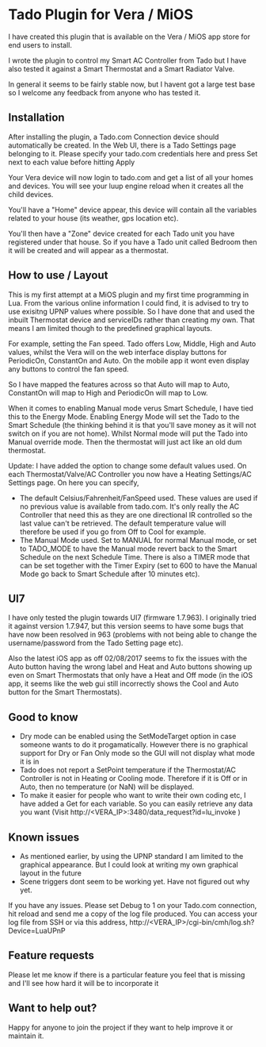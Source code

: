 # Tado Plugin for Vera / MiOS

I have created this plugin that is available on the Vera / MiOS app store for end users to install.

I wrote the plugin to control my Smart AC Controller from Tado but I have also tested it against a Smart Thermostat and a Smart Radiator Valve.

In general it seems to be fairly stable now, but I havent got a large test base so I welcome any feedback from anyone who has tested it.

## Installation
After installing the plugin, a Tado.com Connection device should automatically be created. In the Web UI, there is a Tado Settings page belonging to it. Please specify your tado.com credentials here and press Set next to each value before hitting Apply

Your Vera device will now login to tado.com and get a list of all your homes and devices. You will see your luup engine reload when it creates all the child devices.

You'll have a "Home" device appear, this device will contain all the variables related to your house (its weather, gps location etc).

You'll then have a "Zone" device created for each Tado unit you have registered under that house. So if you have a Tado unit called Bedroom then it will be created and will appear as a thermostat.

## How to use / Layout

This is my first attempt at a MiOS plugin and my first time programming in Lua. From the various online information I could find, it is advised to try to use exisitng UPNP values where possible. So I have done that and used the inbuilt Thermostat device and serviceIDs rather than creating my own. That means I am limited though to the predefined graphical layouts.

For example, setting the Fan speed. Tado offers Low, Middle, High and Auto values, whilst the Vera will on the web interface display buttons for PeriodicOn, ConstantOn and Auto. On the mobile app it wont even display any buttons to control the fan speed.

So I have mapped the features across so that Auto will map to Auto, ConstantOn will map to High and PeriodicOn will map to Low.

When it comes to enabling Manual mode verus Smart Schedule, I have tied this to the Energy Mode. Enabling Energy Mode will set the Tado to the Smart Schedule (the thinking behind it is that you'll save money as it will not switch on if you are not home). Whilst Normal mode will put the Tado into Manual override mode. Then the thermostat will just act like an old dum thermostat.

Update: I have added the option to change some default values used. On each Thermostat/Valve/AC Controller you now have a Heating Settings/AC Settings page. On here you can specify,
* The default Celsius/Fahrenheit/FanSpeed used. These values are used if no previous value is available from tado.com. It's only really the AC Controller that need this as they are one directional IR controlled so the last value can't be retrieved. The default temperature value will therefore be used if you go from Off to Cool for example.
* The Manual Mode used. Set to MANUAL for normal Manual mode, or set to TADO_MODE to have the Manual mode revert back to the Smart Schedule on the next Schedule Time. There is also a TIMER mode that can be set together with the Timer Expiry (set to 600 to have the Manual Mode go back to Smart Schedule after 10 minutes etc).

## UI7

I have only tested the plugin towards UI7 (firmware 1.7.963). I originally tried it against version 1.7.947, but this version seems to have some bugs that have now been resolved in 963 (problems with not being able to change the username/password from the Tado Setting page etc).

Also the latest iOS app as off 02/08/2017 seems to fix the issues with the Auto button having the wrong label and Heat and Auto buttons showing up even on Smart Thermostats that only have a Heat and Off mode (in the iOS app, it seems like the web gui still incorrectly shows the Cool and Auto button for the Smart Thermostats).

## Good to know
- Dry mode can be enabled using the SetModeTarget option in case someone wants to do it progamatically. However there is no graphical support for Dry or Fan Only mode so the GUI will not display what mode it is in
- Tado does not report a SetPoint temperature if the Thermostat/AC Controller is not in Heating or Cooling mode. Therefore if it is Off or in Auto, then no temperature (or NaN) will be displayed.
- To make it easier for people who want to write their own coding etc, I have added a Get<variablename> for each variable. So you can easily retrieve any data you want (Visit http://<VERA_IP>:3480/data_request?id=lu_invoke )

## Known issues
- As mentioned earlier, by using the UPNP standard I am limited to the graphical appearance. But I could look at writing my own graphical layout in the future
- Scene triggers dont seem to be working yet. Have not figured out why yet.

If you have any issues. Please set Debug to 1 on your Tado.com connection, hit reload and send me a copy of the log file produced. You can access your log file from SSH or via this address, http://<VERA_IP>/cgi-bin/cmh/log.sh?Device=LuaUPnP

## Feature requests
Please let me know if there is a particular feature you feel that is missing and I'll see how hard it will be to incorporate it

## Want to help out?
Happy for anyone to join the project if they want to help improve it or maintain it.
